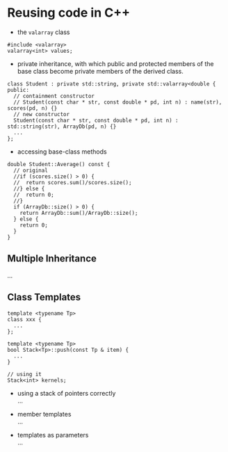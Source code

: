 Reusing code in C++
===

* the `valarray` class
```
#include <valarray>
valarray<int> values;
```

* private inheritance, with which public and protected members of the
base class become private members of the derived class.
```
class Student : private std::string, private std::valarray<double {
public:
  // containment constructor
  // Student(const char * str, const double * pd, int n) : name(str), scores(pd, n) {}
  // new constructor
  Student(const char * str, const double * pd, int n) : std::string(str), ArrayDb(pd, n) {}
  ...
};
```

* accessing base-class methods
```
double Student::Average() const {
  // original
  //if (scores.size() > 0) {
  //  return scores.sum()/scores.size();
  //} else {
  //  return 0;
  //}
  if (ArrayDb::size() > 0) {
    return ArrayDb::sum()/ArrayDb::size();
  } else {
    return 0;
  }
}
```

## Multiple Inheritance
...

## Class Templates
```
template <typename Tp>
class xxx {
  ...
};

template <typename Tp>
bool Stack<Tp>::push(const Tp & item) {
  ...
}

// using it
Stack<int> kernels;
```

* using a stack of pointers correctly  
...

* member templates  
...

* templates as parameters  
...

